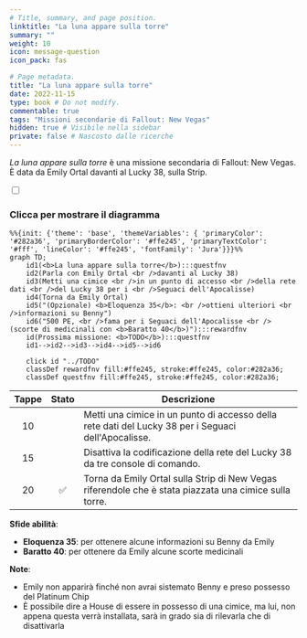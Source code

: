 ```yaml
---
# Title, summary, and page position.
linktitle: "La luna appare sulla torre"
summary: ""
weight: 10
icon: message-question
icon_pack: fas

# Page metadata.
title: "La luna appare sulla torre"
date: 2022-11-15
type: book # Do not modify.
commentable: true
tags: "Missioni secondarie di Fallout: New Vegas"
hidden: true # Visibile nella sidebar
private: false # Nascosto dalle ricerche
---
```


<div class="fnv">


*La luna appare sulla torre* è una missione secondaria di Fallout: New Vegas. È data da Emily Ortal davanti al Lucky 38, sulla Strip.


<section class="chart-collapse">
<input type="checkbox" name="collapse2" id="handle2">
<h3 class="handle">
<label for="handle2">Clicca per mostrare il diagramma</label>
</h3>
<div class="content">

```mermaid
%%{init: {'theme': 'base', 'themeVariables': { 'primaryColor': '#282a36', 'primaryBorderColor': '#ffe245', 'primaryTextColor': '#fff', 'lineColor': '#ffe245', 'fontFamily': 'Jura'}}}%%
graph TD;
    id1(<b>La luna appare sulla torre</b>):::questfnv
    id2(Parla con Emily Ortal <br />davanti al Lucky 38)
    id3(Metti una cimice <br />in un punto di accesso <br />della rete dati <br />del Lucky 38 per i <br />Seguaci dell'Apocalisse)
    id4(Torna da Emily Ortal)
    id5("(Opzionale) <b>Eloquenza 35</b>: <br />ottieni ulteriori <br />informazioni su Benny")
    id6("500 PE, <br />fama per i Seguaci dell'Apocalisse <br />(scorte di medicinali con <b>Baratto 40</b>)"):::rewardfnv
    id(Prossima missione: <b>TODO</b>):::questfnv
    id1-->id2-->id3-->id4-->id5-->id6
    
    click id "../TODO"
    classDef rewardfnv fill:#ffe245, stroke:#ffe245, color:#282a36;
    classDef questfnv fill:#ffe245, stroke:#ffe245, color:#282a36;
```

</div>
</section>

| Tappe |       Stato        | Descrizione |
|:-----:|:------------------:| ----------- |
|                           10                          |            | Metti una cimice in un punto di accesso della rete dati del Lucky 38 per i Seguaci dell'Apocalisse.                                                                         |
|                           15                          |            | Disattiva la codificazione della rete del Lucky 38 da tre console di comando.                                                                                               |
|                           20                          | :white_check_mark: | Torna da Emily Ortal sulla Strip di New Vegas riferendole che è stata piazzata una cimice sulla torre.                                                                      |



**Sfide abilità**:
- **Eloquenza 35**: per ottenere alcune informazioni su Benny da Emily
- **Baratto 40**: per ottenere da Emily alcune scorte medicinali



**Note**:
- Emily non apparirà finché non avrai sistemato Benny e preso possesso del Platinum Chip
- È possibile dire a House di essere in possesso di una cimice, ma lui, non appena questa verrà installata, sarà in grado sia di rilevarla che di disattivarla 


</div>


